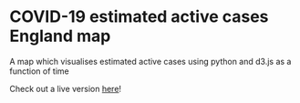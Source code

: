# COVID-19 estimated active cases England map
 A map which visualises estimated active cases using python and d3.js as a function of time
 
 Check out a live version <a href='https://open-seneca.org/ppp25/covid/'>here</a>!
